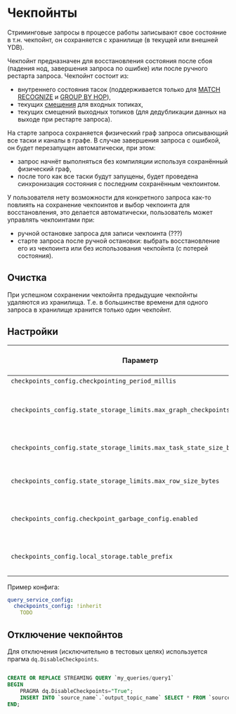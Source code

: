 # Чекпойнты

Стриминговые запросы в процессе работы записывают свое состояние в т.н. чекпойнт, он сохраняется с хранилище (в текущей или внешней YDB).

Чекпойнт предназначен для восстановления состояния после сбоя (падения нод, завершения запроса по ошибке) или после ручного рестарта запроса.
Чекпойнт состоит из:

- внутреннего состояния тасок (поддерживается только для [MATCH RECOGNIZE](../../../yql/reference/syntax/select/match_recognize) и [GROUP BY HOP](../../..//yql/reference/syntax/select/group-by#group-by-hop)),
- текущих [смещения](../topic#consumer-offset) для входных топиках,
- текущих смещений выходных топиков (для дедубликации данных на выходе при рестарте запроса).

На старте запроса сохраняется физический граф запроса описывающий все таски и каналы в графе.
В случае завершения запроса с ошибкой, он будет перезапущен автоматически, при этом:
- запрос начнёт выполняться без компиляции используя сохранённый физический граф,
- после того как все таски будут запущены, будет проведена синхронизация состояния с последним сохранённым чекпоинтом.

У пользователя нету возможности для конкретного запроса как-то повлиять на сохранение чекпоинтов и выбор чекпоинта для восстановления, это делается автоматически, пользователь может управлять чекпоинтами при:
- ручной остановке запроса для записи чекпоинта (???)
- cтарте запроса после ручной остановки: выбрать восстановление его из чекпоинта или без использования чекпойнта (с потерей состояния).

## Очистка

При успешном сохранении чекпойнта предыдущие чекпойнты удаляются из хранилища. Т.е. в большинстве времени для одного запроса в хранилище хранится только один чекпойнт.

## Настройки

| Параметр | Назначение | Значение по умолчаню |
|----------|------------|----------------------|
| `checkpoints_config.checkpointing_period_millis` | Период записи | 30000 |
| `checkpoints_config.state_storage_limits.max_graph_checkpoints_size_bytes` | Максимальный размер всех чекпойнтов (одного запроса) | 30000 |
| `checkpoints_config.state_storage_limits.max_task_state_size_bytes` | Максимальный размер одной таски | ??? |
| `checkpoints_config.state_storage_limits.max_row_size_bytes` | Максимальный размер одной строки при сохранении | 16000000 |
| `checkpoints_config.checkpoint_garbage_config.enabled` | Включение очистки старых чекпойнтов | True |
| `checkpoints_config.local_storage.table_prefix` | Префикс (путь) в хранилище чекпойнтов | "" |

Пример конфига:

```yaml
query_service_config:
  checkpoints_config: !inherit
    TODO
```

## Отключение чекпойнтов

Для отключения (исключительно в тестовых целях) используетcя прагма `dq.DisableCheckpoints`.

```sql

CREATE OR REPLACE STREAMING QUERY `my_queries/query1`
BEGIN
    PRAGMA dq.DisableCheckpoints="True";
    INSERT INTO `source_name`.`output_topic_name` SELECT * FROM `source_name`.`input_topic_name`;
END;
```
